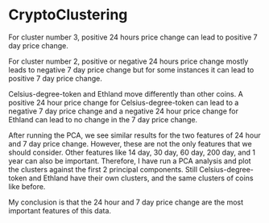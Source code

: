 # CryptoClustering

For cluster number 3, positive  24 hours price change can lead to positive 7 day price change. 

For cluster number 2, positive or negative 24 hours price change mostly leads to negative 7 day price change but for some instances it can lead to positive 7 day price change. 

Celsius-degree-token and Ethland move differently than other coins.  A positive 24 hour price change for Celsius-degree-token can lead to a negative 7 day price change and a negative 24 hour price change for Ethland can lead to no change in the 7 day price change.

After running the PCA, we see similar results for the two features of 24 hour and 7 day price change. However, these are not the only features that we should consider. Other features like 14 day, 30 day, 60 day, 200 day, and 1 year can also be important. Therefore, I have run a PCA analysis and plot the clusters against the first 2 principal components. Still Celsius-degree-token and Ethland have their own clusters, and the same clusters of coins like before. 

My conclusion is that the 24 hour and 7 day price change are the most important features of this data.
